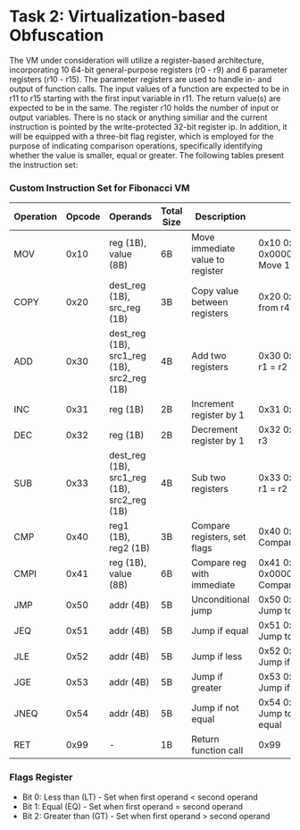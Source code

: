 # Task 2: Virtualization-based Obfuscation

The VM under consideration will utilize a register-based architecture, incorporating 10 64-bit general-purpose registers (r0 - r9) and 6 parameter registers (r10 - r15). The parameter registers are used to handle in- and output of function calls. The input values of a function are expected to be in r11 to r15 starting with the first input variable in r11. The return value(s) are expected to be in the same. The register r10 holds the number of input or output variables. There is no stack or anything similiar and the current instruction is pointed by the write-protected 32-bit register ip. In addition, it will be equipped with a three-bit flag register, which is employed for the purpose of indicating comparison operations, specifically identifying whether the value is smaller, equal or greater. The following tables present the instruction set:

### Custom Instruction Set for Fibonacci VM

| Operation | Opcode | Operands                                    | Total Size | Description                      | Example                                         |
| --------- | ------ | ------------------------------------------- | ---------- | -------------------------------- | ----------------------------------------------- |
| MOV       | 0x10   | reg (1B), value (8B)                        | 6B         | Move immediate value to register | 0x10 0x02 0x000000000000000A: Move 10 to r2     |
| COPY      | 0x20   | dest_reg (1B), src_reg (1B)                 | 3B         | Copy value between registers     | 0x20 0x03 0x04: Copy from r4 to r3              |
| ADD       | 0x30   | dest_reg (1B), src1_reg (1B), src2_reg (1B) | 4B         | Add two registers                | 0x30 0x01 0x02 0x00: r1 = r2 + r0               |
| INC       | 0x31   | reg (1B)                                    | 2B         | Increment register by 1          | 0x31 0x03: Increment r3                         |
| DEC       | 0x32   | reg (1B)                                    | 2B         | Decrement register by 1          | 0x32 0x03: Decrement r3                         |
| SUB       | 0x33   | dest_reg (1B), src1_reg (1B), src2_reg (1B) | 4B         | Sub two registers                | 0x33 0x01 0x02 0x00: r1 = r2 - r0               |
| CMP       | 0x40   | reg1 (1B), reg2 (1B)                        | 3B         | Compare registers, set flags     | 0x40 0x03 0x04: Compare r3 and r4               |
| CMPI      | 0x41   | reg (1B), value (8B)                        | 6B         | Compare reg with immediate       | 0x41 0x00 0x0000000000000001: Compare r0 with 1 |
| JMP       | 0x50   | addr (4B)                                   | 5B         | Unconditional jump               | 0x50 0x00000010: Jump to addr 0x10              |
| JEQ       | 0x51   | addr (4B)                                   | 5B         | Jump if equal                    | 0x51 0x00000020: Jump to 0x20 if equal          |
| JLE       | 0x52   | addr (4B)                                   | 5B         | Jump if less                     | 0x52 0x00000030: Jump if less                   |
| JGE       | 0x53   | addr (4B)                                   | 5B         | Jump if greater                  | 0x53 0x00000030: Jump if greater                |
| JNEQ      | 0x54   | addr (4B)                                   | 5B         | Jump if not equal                | 0x54 0x00000020: Jump to 0x20 if not equal      |
| RET       | 0x99   | -                                           | 1B         | Return function call             | 0x99                                            |

### Flags Register

- Bit 0: Less than (LT) - Set when first operand < second operand
- Bit 1: Equal (EQ) - Set when first operand = second operand
- Bit 2: Greater than (GT) - Set when first operand > second operand
